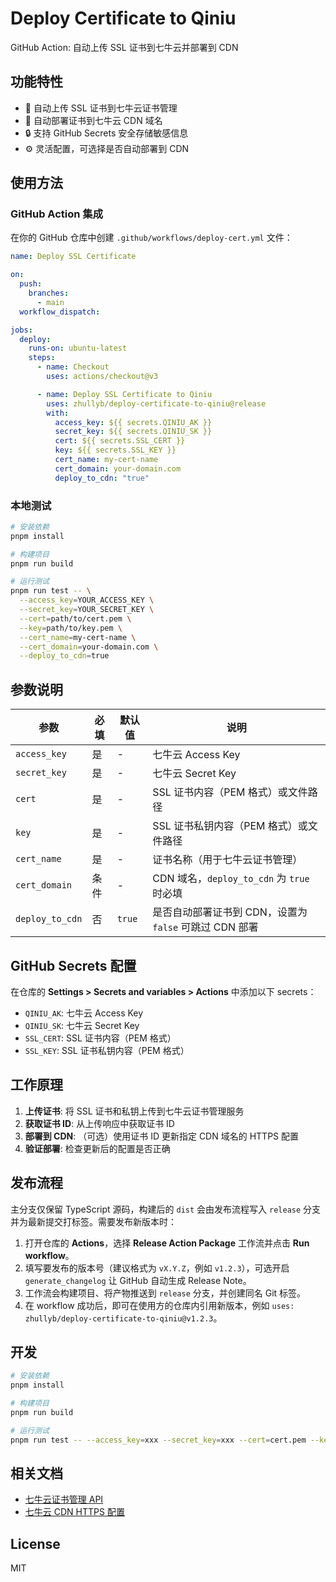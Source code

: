 # Deploy Certificate to Qiniu

GitHub Action: 自动上传 SSL 证书到七牛云并部署到 CDN

## 功能特性

- 🚀 自动上传 SSL 证书到七牛云证书管理
- 🔄 自动部署证书到七牛云 CDN 域名
- 🔒 支持 GitHub Secrets 安全存储敏感信息
- ⚙️ 灵活配置，可选择是否自动部署到 CDN

## 使用方法

### GitHub Action 集成

在你的 GitHub 仓库中创建 `.github/workflows/deploy-cert.yml` 文件：

```yaml
name: Deploy SSL Certificate

on:
  push:
    branches:
      - main
  workflow_dispatch:

jobs:
  deploy:
    runs-on: ubuntu-latest
    steps:
      - name: Checkout
        uses: actions/checkout@v3

      - name: Deploy SSL Certificate to Qiniu
        uses: zhullyb/deploy-certificate-to-qiniu@release
        with:
          access_key: ${{ secrets.QINIU_AK }}
          secret_key: ${{ secrets.QINIU_SK }}
          cert: ${{ secrets.SSL_CERT }}
          key: ${{ secrets.SSL_KEY }}
          cert_name: my-cert-name
          cert_domain: your-domain.com
          deploy_to_cdn: "true"
```

### 本地测试

```bash
# 安装依赖
pnpm install

# 构建项目
pnpm run build

# 运行测试
pnpm run test -- \
  --access_key=YOUR_ACCESS_KEY \
  --secret_key=YOUR_SECRET_KEY \
  --cert=path/to/cert.pem \
  --key=path/to/key.pem \
  --cert_name=my-cert-name \
  --cert_domain=your-domain.com \
  --deploy_to_cdn=true
```

## 参数说明

| 参数            | 必填 | 默认值 | 说明                                                   |
| --------------- | ---- | ------ | ------------------------------------------------------ |
| `access_key`    | 是   | -      | 七牛云 Access Key                                      |
| `secret_key`    | 是   | -      | 七牛云 Secret Key                                      |
| `cert`          | 是   | -      | SSL 证书内容（PEM 格式）或文件路径                     |
| `key`           | 是   | -      | SSL 证书私钥内容（PEM 格式）或文件路径                 |
| `cert_name`     | 是   | -      | 证书名称（用于七牛云证书管理）                         |
| `cert_domain`   | 条件 | -      | CDN 域名，`deploy_to_cdn` 为 `true` 时必填             |
| `deploy_to_cdn` | 否   | `true` | 是否自动部署证书到 CDN，设置为 `false` 可跳过 CDN 部署 |

## GitHub Secrets 配置

在仓库的 **Settings > Secrets and variables > Actions** 中添加以下 secrets：

- `QINIU_AK`: 七牛云 Access Key
- `QINIU_SK`: 七牛云 Secret Key
- `SSL_CERT`: SSL 证书内容（PEM 格式）
- `SSL_KEY`: SSL 证书私钥内容（PEM 格式）

## 工作原理

1. **上传证书**: 将 SSL 证书和私钥上传到七牛云证书管理服务
2. **获取证书 ID**: 从上传响应中获取证书 ID
3. **部署到 CDN**: （可选）使用证书 ID 更新指定 CDN 域名的 HTTPS 配置
4. **验证部署**: 检查更新后的配置是否正确

## 发布流程

主分支仅保留 TypeScript 源码，构建后的 `dist` 会由发布流程写入 `release` 分支并为最新提交打标签。需要发布新版本时：

1. 打开仓库的 **Actions**，选择 **Release Action Package** 工作流并点击 **Run workflow**。
2. 填写要发布的版本号（建议格式为 `vX.Y.Z`，例如 `v1.2.3`），可选开启 `generate_changelog` 让 GitHub 自动生成 Release Note。
3. 工作流会构建项目、将产物推送到 `release` 分支，并创建同名 Git 标签。
4. 在 workflow 成功后，即可在使用方的仓库内引用新版本，例如 `uses: zhullyb/deploy-certificate-to-qiniu@v1.2.3`。

## 开发

```bash
# 安装依赖
pnpm install

# 构建项目
pnpm run build

# 运行测试
pnpm run test -- --access_key=xxx --secret_key=xxx --cert=cert.pem --key=key.pem --cert_name=test --cert_domain=example.com
```

## 相关文档

- [七牛云证书管理 API](https://developer.qiniu.com/fusion/8593/interface-related-certificate)
- [七牛云 CDN HTTPS 配置](https://developer.qiniu.com/pili/9900/live-domain-certificate)

## License

MIT
